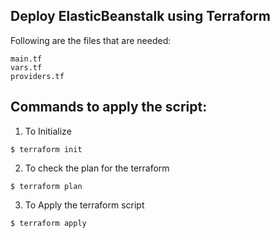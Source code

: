 ## Deploy ElasticBeanstalk using Terraform

Following are the files that are needed:
```
main.tf
vars.tf
providers.tf
```
## Commands to apply the script:

1. To Initialize 

```
$ terraform init
```
2. To check the plan for the terraform

```
$ terraform plan
```
3. To Apply the terraform script

```
$ terraform apply
```
